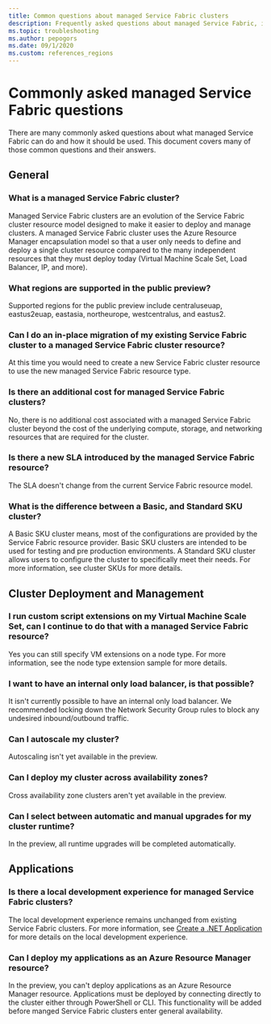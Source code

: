 ```yaml
---
title: Common questions about managed Service Fabric clusters 
description: Frequently asked questions about managed Service Fabric, including capabilities, use cases, and common scenarios.
ms.topic: troubleshooting
ms.author: pepogors
ms.date: 09/1/2020
ms.custom: references_regions
---
```


# Commonly asked managed Service Fabric questions

There are many commonly asked questions about what managed Service Fabric can do and how it should be used. This document covers many of those common questions and their answers.

## General 

### What is a managed Service Fabric cluster? 
Managed Service Fabric clusters are an evolution of the Service Fabric cluster resource model designed to make it easier to deploy and manage clusters. A managed Service Fabric cluster uses the Azure Resource Manager encapsulation model so that a user only needs to define and deploy a single cluster resource compared to the many independent resources that they must deploy today (Virtual Machine Scale Set, Load Balancer, IP, and more).

### What regions are supported in the public preview? 
Supported regions for the public preview include centraluseuap, eastus2euap, eastasia, northeurope, westcentralus, and eastus2.

### Can I do an in-place migration of my existing Service Fabric cluster to a managed Service Fabric cluster resource? 
At this time you would need to create a new Service Fabric cluster resource to use the new managed Service Fabric resource type.

### Is there an additional cost for managed Service Fabric clusters? 
No, there is no additional cost associated with a managed Service Fabric cluster beyond the cost of the underlying compute, storage, and networking resources that are required for the cluster. 

### Is there a new SLA introduced by the managed Service Fabric resource?
The SLA doesn't change from the current Service Fabric resource model.

### What is the difference between a Basic, and Standard SKU cluster? 
A Basic SKU cluster means, most of the configurations are provided by the Service Fabric resource provider. Basic SKU clusters are intended to be used for testing and pre production environments. A Standard SKU cluster allows users to configure the cluster to specifically meet their needs. For more information, see cluster SKUs for more details. 

## Cluster Deployment and Management

### I run custom script extensions on my Virtual Machine Scale Set, can I continue to do that with a managed Service Fabric resource?  
Yes you can still specify VM extensions on a node type. For more information, see the node type extension sample for more details.

### I want to have an internal only load balancer, is that possible?
It isn't currently possible to have an internal only load balancer. We recommended locking down the Network Security Group rules to block any undesired inbound/outbound traffic.

### Can I autoscale my cluster? 
Autoscaling isn't yet available in the preview. 

### Can I deploy my cluster across availability zones? 
Cross availability zone clusters aren't yet available in the preview. 

### Can I select between automatic and manual upgrades for my cluster runtime? 
In the preview, all runtime upgrades will be completed automatically.

## Applications 

### Is there a local development experience for managed Service Fabric clusters? 
The local development experience remains unchanged from existing Service Fabric clusters. For more information, see [Create a .NET Application](https://docs.microsoft.com/azure/service-fabric/service-fabric-quickstart-dotnet) for more details on the local development experience. 

### Can I deploy my applications as an Azure Resource Manager resource? 
In the preview, you can't deploy applications as an Azure Resource Manager resource. Applications must be deployed by connecting directly to the cluster either through PowerShell or CLI. This functionality will be added before manged Service Fabric clusters enter general availability. 
